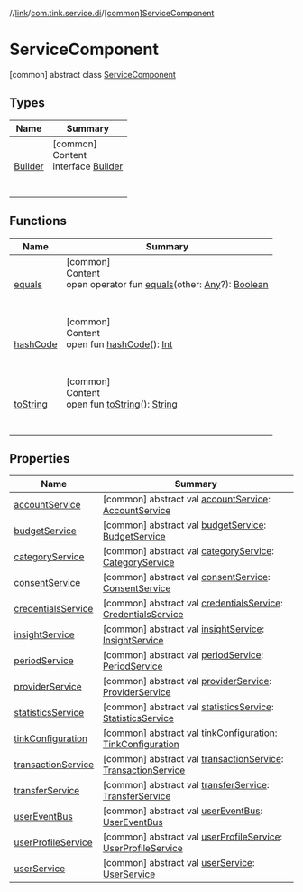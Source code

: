 //[link](../../index.md)/[com.tink.service.di](../index.md)/[[common]ServiceComponent](index.md)



# ServiceComponent  
 [common] abstract class [ServiceComponent](index.md)   


## Types  
  
|  Name|  Summary| 
|---|---|
| <a name="com.tink.service.di/ServiceComponent.Builder///PointingToDeclaration/"></a>[Builder](-builder/index.md)| <a name="com.tink.service.di/ServiceComponent.Builder///PointingToDeclaration/"></a>[common]  <br>Content  <br>interface [Builder](-builder/index.md)  <br><br><br>


## Functions  
  
|  Name|  Summary| 
|---|---|
| <a name="kotlin/Any/equals/#kotlin.Any?/PointingToDeclaration/"></a>[equals](../../com.tink.service.user/[common]-user-profile-service-impl/index.md#%5Bkotlin%2FAny%2Fequals%2F%23kotlin.Any%3F%2FPointingToDeclaration%2F%5D%2FFunctions%2F1135467963)| <a name="kotlin/Any/equals/#kotlin.Any?/PointingToDeclaration/"></a>[common]  <br>Content  <br>open operator fun [equals](../../com.tink.service.user/[common]-user-profile-service-impl/index.md#%5Bkotlin%2FAny%2Fequals%2F%23kotlin.Any%3F%2FPointingToDeclaration%2F%5D%2FFunctions%2F1135467963)(other: [Any](https://kotlinlang.org/api/latest/jvm/stdlib/kotlin/-any/index.html)?): [Boolean](https://kotlinlang.org/api/latest/jvm/stdlib/kotlin/-boolean/index.html)  <br><br><br>
| <a name="kotlin/Any/hashCode/#/PointingToDeclaration/"></a>[hashCode](../../com.tink.service.user/[common]-user-profile-service-impl/index.md#%5Bkotlin%2FAny%2FhashCode%2F%23%2FPointingToDeclaration%2F%5D%2FFunctions%2F1135467963)| <a name="kotlin/Any/hashCode/#/PointingToDeclaration/"></a>[common]  <br>Content  <br>open fun [hashCode](../../com.tink.service.user/[common]-user-profile-service-impl/index.md#%5Bkotlin%2FAny%2FhashCode%2F%23%2FPointingToDeclaration%2F%5D%2FFunctions%2F1135467963)(): [Int](https://kotlinlang.org/api/latest/jvm/stdlib/kotlin/-int/index.html)  <br><br><br>
| <a name="kotlin/Any/toString/#/PointingToDeclaration/"></a>[toString](../../com.tink.service.user/[common]-user-profile-service-impl/index.md#%5Bkotlin%2FAny%2FtoString%2F%23%2FPointingToDeclaration%2F%5D%2FFunctions%2F1135467963)| <a name="kotlin/Any/toString/#/PointingToDeclaration/"></a>[common]  <br>Content  <br>open fun [toString](../../com.tink.service.user/[common]-user-profile-service-impl/index.md#%5Bkotlin%2FAny%2FtoString%2F%23%2FPointingToDeclaration%2F%5D%2FFunctions%2F1135467963)(): [String](https://kotlinlang.org/api/latest/jvm/stdlib/kotlin/-string/index.html)  <br><br><br>


## Properties  
  
|  Name|  Summary| 
|---|---|
| <a name="com.tink.service.di/ServiceComponent/accountService/#/PointingToDeclaration/"></a>[accountService](account-service.md)| <a name="com.tink.service.di/ServiceComponent/accountService/#/PointingToDeclaration/"></a> [common] abstract val [accountService](account-service.md): [AccountService](../../com.tink.service.account/[common]-account-service/index.md)   <br>
| <a name="com.tink.service.di/ServiceComponent/budgetService/#/PointingToDeclaration/"></a>[budgetService](budget-service.md)| <a name="com.tink.service.di/ServiceComponent/budgetService/#/PointingToDeclaration/"></a> [common] abstract val [budgetService](budget-service.md): [BudgetService](../../com.tink.service.budget/[common]-budget-service/index.md)   <br>
| <a name="com.tink.service.di/ServiceComponent/categoryService/#/PointingToDeclaration/"></a>[categoryService](category-service.md)| <a name="com.tink.service.di/ServiceComponent/categoryService/#/PointingToDeclaration/"></a> [common] abstract val [categoryService](category-service.md): [CategoryService](../../com.tink.service.category/[common]-category-service/index.md)   <br>
| <a name="com.tink.service.di/ServiceComponent/consentService/#/PointingToDeclaration/"></a>[consentService](consent-service.md)| <a name="com.tink.service.di/ServiceComponent/consentService/#/PointingToDeclaration/"></a> [common] abstract val [consentService](consent-service.md): [ConsentService](../../com.tink.service.consent/[common]-consent-service/index.md)   <br>
| <a name="com.tink.service.di/ServiceComponent/credentialsService/#/PointingToDeclaration/"></a>[credentialsService](credentials-service.md)| <a name="com.tink.service.di/ServiceComponent/credentialsService/#/PointingToDeclaration/"></a> [common] abstract val [credentialsService](credentials-service.md): [CredentialsService](../../com.tink.service.credentials/[common]-credentials-service/index.md)   <br>
| <a name="com.tink.service.di/ServiceComponent/insightService/#/PointingToDeclaration/"></a>[insightService](insight-service.md)| <a name="com.tink.service.di/ServiceComponent/insightService/#/PointingToDeclaration/"></a> [common] abstract val [insightService](insight-service.md): [InsightService](../../com.tink.service.insight/[common]-insight-service/index.md)   <br>
| <a name="com.tink.service.di/ServiceComponent/periodService/#/PointingToDeclaration/"></a>[periodService](period-service.md)| <a name="com.tink.service.di/ServiceComponent/periodService/#/PointingToDeclaration/"></a> [common] abstract val [periodService](period-service.md): [PeriodService](../../com.tink.service.time/[common]-period-service/index.md)   <br>
| <a name="com.tink.service.di/ServiceComponent/providerService/#/PointingToDeclaration/"></a>[providerService](provider-service.md)| <a name="com.tink.service.di/ServiceComponent/providerService/#/PointingToDeclaration/"></a> [common] abstract val [providerService](provider-service.md): [ProviderService](../../com.tink.service.provider/[common]-provider-service/index.md)   <br>
| <a name="com.tink.service.di/ServiceComponent/statisticsService/#/PointingToDeclaration/"></a>[statisticsService](statistics-service.md)| <a name="com.tink.service.di/ServiceComponent/statisticsService/#/PointingToDeclaration/"></a> [common] abstract val [statisticsService](statistics-service.md): [StatisticsService](../../com.tink.service.statistics/[common]-statistics-service/index.md)   <br>
| <a name="com.tink.service.di/ServiceComponent/tinkConfiguration/#/PointingToDeclaration/"></a>[tinkConfiguration](tink-configuration.md)| <a name="com.tink.service.di/ServiceComponent/tinkConfiguration/#/PointingToDeclaration/"></a> [common] abstract val [tinkConfiguration](tink-configuration.md): [TinkConfiguration](../../com.tink.service.network/[common]-tink-configuration/index.md)   <br>
| <a name="com.tink.service.di/ServiceComponent/transactionService/#/PointingToDeclaration/"></a>[transactionService](transaction-service.md)| <a name="com.tink.service.di/ServiceComponent/transactionService/#/PointingToDeclaration/"></a> [common] abstract val [transactionService](transaction-service.md): [TransactionService](../../com.tink.service.transaction/[common]-transaction-service/index.md)   <br>
| <a name="com.tink.service.di/ServiceComponent/transferService/#/PointingToDeclaration/"></a>[transferService](transfer-service.md)| <a name="com.tink.service.di/ServiceComponent/transferService/#/PointingToDeclaration/"></a> [common] abstract val [transferService](transfer-service.md): [TransferService](../../com.tink.service.transfer/[common]-transfer-service/index.md)   <br>
| <a name="com.tink.service.di/ServiceComponent/userEventBus/#/PointingToDeclaration/"></a>[userEventBus](user-event-bus.md)| <a name="com.tink.service.di/ServiceComponent/userEventBus/#/PointingToDeclaration/"></a> [common] abstract val [userEventBus](user-event-bus.md): [UserEventBus](../../com.tink.service.authentication/[common]-user-event-bus/index.md)   <br>
| <a name="com.tink.service.di/ServiceComponent/userProfileService/#/PointingToDeclaration/"></a>[userProfileService](user-profile-service.md)| <a name="com.tink.service.di/ServiceComponent/userProfileService/#/PointingToDeclaration/"></a> [common] abstract val [userProfileService](user-profile-service.md): [UserProfileService](../../com.tink.service.user/[common]-user-profile-service/index.md)   <br>
| <a name="com.tink.service.di/ServiceComponent/userService/#/PointingToDeclaration/"></a>[userService](user-service.md)| <a name="com.tink.service.di/ServiceComponent/userService/#/PointingToDeclaration/"></a> [common] abstract val [userService](user-service.md): [UserService](../../com.tink.service.authorization/[common]-user-service/index.md)   <br>

